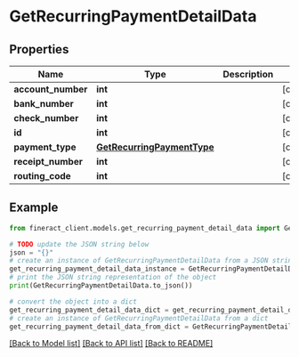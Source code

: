 # GetRecurringPaymentDetailData


## Properties

Name | Type | Description | Notes
------------ | ------------- | ------------- | -------------
**account_number** | **int** |  | [optional] 
**bank_number** | **int** |  | [optional] 
**check_number** | **int** |  | [optional] 
**id** | **int** |  | [optional] 
**payment_type** | [**GetRecurringPaymentType**](GetRecurringPaymentType.md) |  | [optional] 
**receipt_number** | **int** |  | [optional] 
**routing_code** | **int** |  | [optional] 

## Example

```python
from fineract_client.models.get_recurring_payment_detail_data import GetRecurringPaymentDetailData

# TODO update the JSON string below
json = "{}"
# create an instance of GetRecurringPaymentDetailData from a JSON string
get_recurring_payment_detail_data_instance = GetRecurringPaymentDetailData.from_json(json)
# print the JSON string representation of the object
print(GetRecurringPaymentDetailData.to_json())

# convert the object into a dict
get_recurring_payment_detail_data_dict = get_recurring_payment_detail_data_instance.to_dict()
# create an instance of GetRecurringPaymentDetailData from a dict
get_recurring_payment_detail_data_from_dict = GetRecurringPaymentDetailData.from_dict(get_recurring_payment_detail_data_dict)
```
[[Back to Model list]](../README.md#documentation-for-models) [[Back to API list]](../README.md#documentation-for-api-endpoints) [[Back to README]](../README.md)


